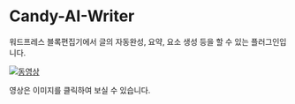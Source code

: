 # Candy-AI-Writer
워드프레스 블록편집기에서 글의 자동완성, 요약, 요소 생성 등을 할 수 있는 플러그인입니다.

[![동영상](https://github.com/user-attachments/assets/YOUR_IMAGE_ID)](https://github.com/user-attachments/assets/28796ec7-dfa2-4594-a349-5340521699de)  

영상은 이미지를 클릭하여 보실 수 있습니다.
